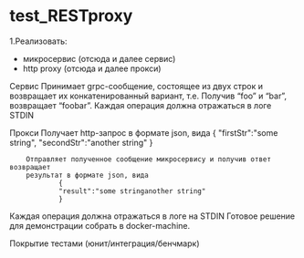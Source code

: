 # test_RESTproxy

1.Реализовать:
- микросервис (отсюда и далее сервис)
- http proxy (отсюда и далее прокси)

Сервис
Принимает grpc-сообщение, состоящее из двух строк и возвращает их
конкатенированный вариант, т.е. Получив “foo” и “bar”, возвращает “foobar”. Каждая
операция должна отражаться в логе STDIN

Прокси 
        Получает http-запрос в формате json, вида
                {
                "firstStr":"some string",
                "secondStr":"another string"
                }
        
        Отправляет полученное сообщение микросервису и получив ответ возвращает
        результат в формате json, вида
                {
                "result":"some stringanother string"
                }

Каждая операция должна отражаться в логе на STDIN
Готовое решение для демонстрации собрать в docker-machine.

Покрытие тестами (юнит/интеграция/бенчмарк)
